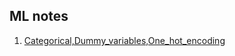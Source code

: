 ## ML notes
 1. [Categorical,Dummy_variables,One_hot_encoding](https://github.com/Saswankar1/Data_science/tree/main/ML/Categorical-Dummy-Encoding)
